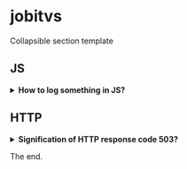 # jobitvs

Collapsible section template

## JS

<details>
  <summary><b>How to log something in JS?</b></summary>


  Use the built-in function `console.log`

  ```js
  console.log('Something', something);
  ```

</details>

## HTTP

<details>
  <summary><b>Signification of HTTP response code 503?</b></summary>


  The server is not ready to handle the request.


</details>

The end.
